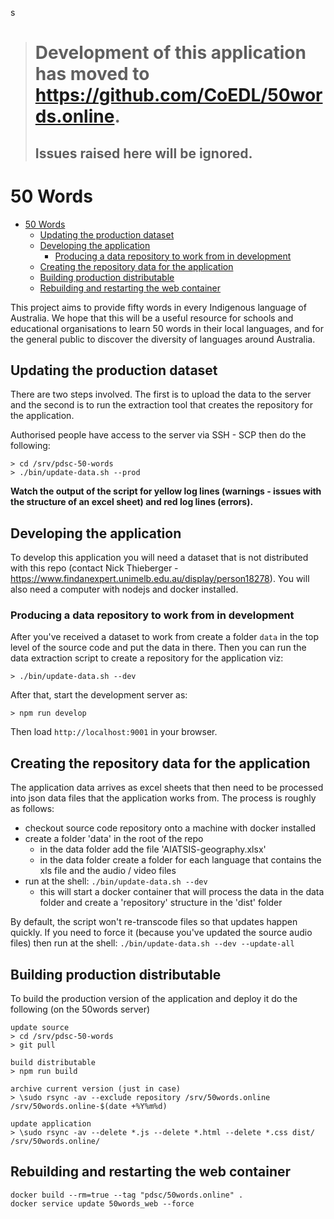 s

> # Development of this application has moved to https://github.com/CoEDL/50words.online. 
> ## Issues raised here will be ignored.

# 50 Words
- [50 Words](#50-words)
  - [Updating the production dataset](#updating-the-production-dataset)
  - [Developing the application](#developing-the-application)
    - [Producing a data repository to work from in development](#producing-a-data-repository-to-work-from-in-development)
  - [Creating the repository data for the application](#creating-the-repository-data-for-the-application)
  - [Building production distributable](#building-production-distributable)
  - [Rebuilding and restarting the web container](#rebuilding-and-restarting-the-web-container)

This project aims to provide fifty words in every Indigenous language of Australia. We hope that this will be a useful resource for schools and educational organisations to learn 50 words in their local languages, and for the general public to discover the diversity of languages around Australia.

## Updating the production dataset

There are two steps involved. The first is to upload the data to the server and the second is to
run the extraction tool that creates the repository for the application.

Authorised people have access to the server via SSH - SCP then do the following:

```
> cd /srv/pdsc-50-words
> ./bin/update-data.sh --prod

```

**Watch the output of the script for yellow log lines (warnings - issues with the structure of an excel sheet) and red log lines
(errors).**

## Developing the application

To develop this application you will need a dataset that is not distributed with this repo (contact
Nick Thieberger - https://www.findanexpert.unimelb.edu.au/display/person18278). You will also need
a computer with nodejs and docker installed.

### Producing a data repository to work from in development

After you've received a dataset to work from create a folder `data` in the top level of the source code
and put the data in there. Then you can run the data extraction script to create a repository for the application viz:

```
> ./bin/update-data.sh --dev
```

After that, start the development server as:

```
> npm run develop
```

Then load `http://localhost:9001` in your browser.

## Creating the repository data for the application

The application data arrives as excel sheets that then need to be processed into json
data files that the application works from. The process is roughly as follows:

-   checkout source code repository onto a machine with docker installed
-   create a folder 'data' in the root of the repo
    -   in the data folder add the file 'AIATSIS-geography.xlsx'
    -   in the data folder create a folder for each language that contains the xls file and the audio / video files
-   run at the shell: `./bin/update-data.sh --dev`
    -   this will start a docker container that will process the data in the data folder and create a 'repository' structure in the 'dist' folder

By default, the script won't re-transcode files so that updates happen quickly. If you need to force
it (because you've updated the source audio files) then run at the shell: `./bin/update-data.sh --dev --update-all`

## Building production distributable

To build the production version of the application and deploy it do the following (on the 50words server)

```
update source
> cd /srv/pdsc-50-words
> git pull

build distributable
> npm run build

archive current version (just in case)
> \sudo rsync -av --exclude repository /srv/50words.online /srv/50words.online-$(date +%Y%m%d)

update application
> \sudo rsync -av --delete *.js --delete *.html --delete *.css dist/ /srv/50words.online/
```

## Rebuilding and restarting the web container

```
docker build --rm=true --tag "pdsc/50words.online" .
docker service update 50words_web --force
```
